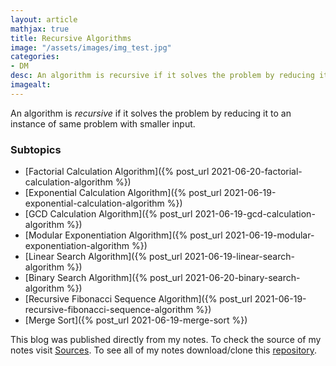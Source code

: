 ```yaml
---
layout: article
mathjax: true
title: Recursive Algorithms
image: "/assets/images/img_test.jpg"
categories:
- DM
desc: An algorithm is recursive if it solves the problem by reducing it to an instance of same problem with smaller input. 
imagealt: 
---
```


An algorithm is *recursive* if it solves the problem by reducing it to an instance of same problem with smaller input.

### Subtopics
- [Factorial Calculation Algorithm]({% post_url 2021-06-20-factorial-calculation-algorithm %})
- [Exponential Calculation Algorithm]({% post_url 2021-06-19-exponential-calculation-algorithm %})
- [GCD Calculation Algorithm]({% post_url 2021-06-19-gcd-calculation-algorithm %})
- [Modular Exponentiation Algorithm]({% post_url 2021-06-19-modular-exponentiation-algorithm %})
- [Linear Search Algorithm]({% post_url 2021-06-19-linear-search-algorithm %})
- [Binary Search Algorithm]({% post_url 2021-06-20-binary-search-algorithm %})
- [Recursive Fibonacci Sequence Algorithm]({% post_url 2021-06-19-recursive-fibonacci-sequence-algorithm %})
- [Merge Sort]({% post_url 2021-06-19-merge-sort %})

This blog was published directly from my notes.
To check the source of my notes visit [Sources](sources.html).
To see all of my notes download/clone this [repository](https://github.com/bovem/CS).